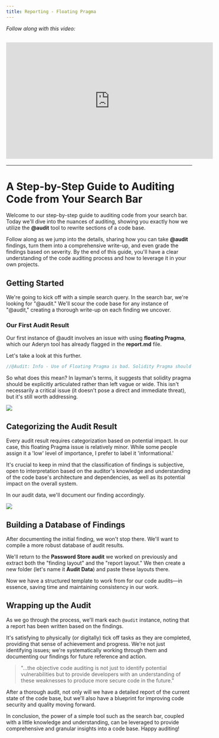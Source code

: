 ```yaml
---
title: Reporting - Floating Pragma
---
```


_Follow along with this video:_

## <iframe width="560" height="315" src="https://vimeo.com/889509250/8d0c6f37e5?share=copy" title="vimeo" frameborder="0" allow="accelerometer; autoplay; clipboard-write; encrypted-media; gyroscope; picture-in-picture; web-share" allowfullscreen></iframe>

---

# A Step-by-Step Guide to Auditing Code from Your Search Bar

Welcome to our step-by-step guide to auditing code from your search bar. Today we'll dive into the nuances of auditing, showing you exactly how we utilize the **@audit** tool to rewrite sections of a code base.

Follow along as we jump into the details, sharing how you can take **@audit** findings, turn them into a comprehensive write-up, and even grade the findings based on severity. By the end of this guide, you'll have a clear understanding of the code auditing process and how to leverage it in your own projects.

## Getting Started

We're going to kick off with a simple search query. In the search bar, we're looking for "@audit." We'll scour the code base for any instance of "@audit," creating a thorough write-up on each finding we uncover.

### Our First Audit Result

Our first instance of @audit involves an issue with using **floating Pragma**, which our Aderyn tool has already flagged in the **report.md** file.

Let's take a look at this further.

```js
//@Audit: Info - Use of Floating Pragma is bad. Solidity Pragma should be specified, not wide.
```

So what does this mean? In layman's terms, it suggests that solidity pragma should be explicitly articulated rather than left vague or wide. This isn't necessarily a critical issue (it doesn't pose a direct and immediate threat), but it's still worth addressing.

![](https://cdn.videotap.com/MjcMkBDMLsjt5BWWw3v6-25.97.png)

## Categorizing the Audit Result

Every audit result requires categorization based on potential impact. In our case, this floating Pragma issue is relatively minor. While some people assign it a 'low' level of importance, I prefer to label it 'informational.'

It's crucial to keep in mind that the classification of findings is subjective, open to interpretation based on the auditor's knowledge and understanding of the code base's architecture and dependencies, as well as its potential impact on the overall system.

In our audit data, we'll document our finding accordingly.

![](https://cdn.videotap.com/VduK8PC4shE7VwpBA65s-44.86.png)

## Building a Database of Findings

After documenting the initial finding, we won't stop there. We'll want to compile a more robust database of audit results.

We'll return to the **Password Store audit** we worked on previously and extract both the "finding layout" and the "report layout." We then create a new folder (let's name it **Audit Data**) and paste these layouts there.

Now we have a structured template to work from for our code audits—in essence, saving time and maintaining consistency in our work.

## Wrapping up the Audit

As we go through the process, we'll mark each `@audit` instance, noting that a report has been written based on the findings.

It's satisfying to physically (or digitally) tick off tasks as they are completed, providing that sense of achievement and progress. We're not just identifying issues; we're systematically working through them and documenting our findings for future reference and action.

> "...the objective code auditing is not just to identify potential vulnerabilities but to provide developers with an understanding of these weaknesses to produce more secure code in the future."

After a thorough audit, not only will we have a detailed report of the current state of the code base, but we'll also have a blueprint for improving code security and quality moving forward.

In conclusion, the power of a simple tool such as the search bar, coupled with a little knowledge and understanding, can be leveraged to provide comprehensive and granular insights into a code base. Happy auditing!
